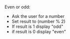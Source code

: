 Even or odd:
- Ask the user for a number
- Set result to (number % 2)
- If result is 1 display "odd"
- if result is 0 display "even" 
